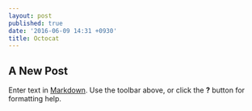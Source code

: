 ```yaml
---
layout: post
published: true
date: '2016-06-09 14:31 +0930'
title: Octocat
---
```

## A New Post

Enter text in [Markdown](http://daringfireball.net/projects/markdown/). Use the toolbar above, or click the **?** button for formatting help.

